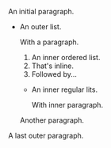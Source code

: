 An initial paragraph.

- An outer list.

  With a paragraph.

  1. An inner ordered list.
  2. That's inline.
  3. Followed by...

  -  An inner regular lits.

     With inner paragraph.

  Another paragraph.

A last outer paragraph.
